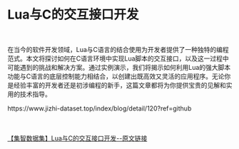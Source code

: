 <h1>Lua与C的交互接口开发</h1><br /><p>在当今的软件开发领域，Lua与C语言的结合使用为开发者提供了一种独特的编程范式。本文将探讨如何在C语言环境中实现Lua脚本的交互接口，以及这一过程中可能遇到的挑战和解决方案。通过实例演示，我们将揭示如何利用Lua的强大脚本功能与C语言的底层控制能力相结合，以创建出既高效又灵活的应用程序。无论你是经验丰富的开发者还是初涉编程的新手，这篇文章都将为你提供宝贵的见解和实用的技术指导。</p><p>https://www.jizhi-dataset.top/index/blog/detail/120?ref=github</p><br /><br /><a href="https://www.jizhi-dataset.top/index/blog/detail/120?ref=github" target="_blank">【集智数据集】Lua与C的交互接口开发--原文链接</a>